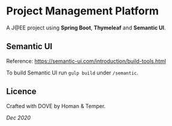 # Project Management Platform

A J@EE project using **Spring Boot**, **Thymeleaf** and **Semantic UI**.



## Semantic UI

Reference: <https://semantic-ui.com/introduction/build-tools.html>

To build Semantic UI run `gulp build` under `/semantic`.



## Licence

Crafted with DOVE by Homan & Temper.

*Dec 2020*

